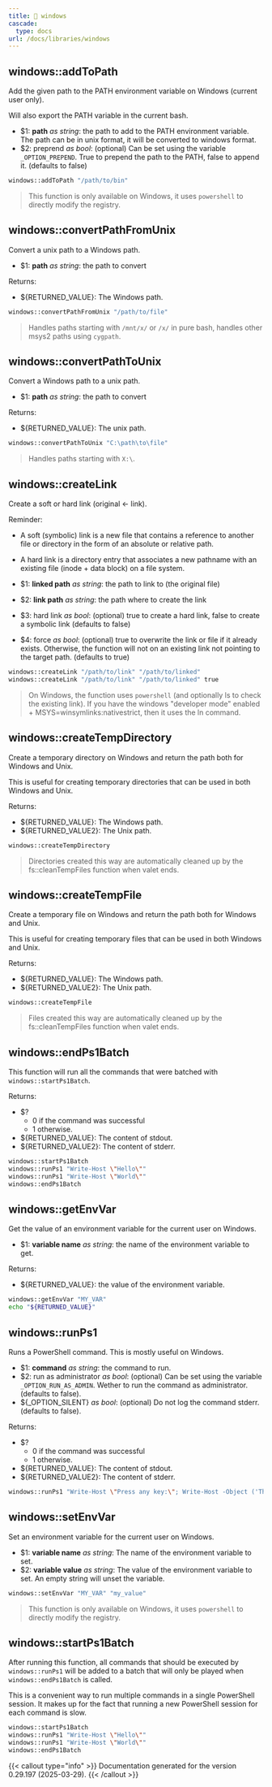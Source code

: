 ```yaml
---
title: 📂 windows
cascade:
  type: docs
url: /docs/libraries/windows
---
```


## windows::addToPath

Add the given path to the PATH environment variable on Windows (current user only).

Will also export the PATH variable in the current bash.

- $1: **path** _as string_:
      the path to add to the PATH environment variable.
      The path can be in unix format, it will be converted to windows format.
- $2: preprend _as bool_:
      (optional) Can be set using the variable `_OPTION_PREPEND`.
      True to prepend the path to the PATH, false to append it.
      (defaults to false)

```bash
windows::addToPath "/path/to/bin"
```

> This function is only available on Windows, it uses `powershell` to directly modify the registry.

## windows::convertPathFromUnix

Convert a unix path to a Windows path.

- $1: **path** _as string_:
      the path to convert

Returns:

- ${RETURNED_VALUE}: The Windows path.

```bash
windows::convertPathFromUnix "/path/to/file"
```

> Handles paths starting with `/mnt/x/` or `/x/` in pure bash,
> handles other msys2 paths using `cygpath`.

## windows::convertPathToUnix

Convert a Windows path to a unix path.

- $1: **path** _as string_:
      the path to convert

Returns:

- ${RETURNED_VALUE}: The unix path.

```bash
windows::convertPathToUnix "C:\path\to\file"
```

> Handles paths starting with `X:\`.

## windows::createLink

Create a soft or hard link (original ← link).

Reminder:

- A soft (symbolic) link is a new file that contains a reference to another file or directory in the
  form of an absolute or relative path.
- A hard link is a directory entry that associates a new pathname with an existing
  file (inode + data block) on a file system.

- $1: **linked path** _as string_:
      the path to link to (the original file)
- $2: **link path** _as string_:
      the path where to create the link
- $3: hard link _as bool_:
      (optional) true to create a hard link, false to create a symbolic link
      (defaults to false)
- $4: force _as bool_:
      (optional) true to overwrite the link or file if it already exists.
      Otherwise, the function will not on an existing link not pointing to the
      target path.
      (defaults to true)

```bash
windows::createLink "/path/to/link" "/path/to/linked"
windows::createLink "/path/to/link" "/path/to/linked" true
```

> On Windows, the function uses `powershell` (and optionally ls to check the existing link).
> If you have the windows "developer mode" enabled + MSYS=winsymlinks:nativestrict,
> then it uses the ln command.

## windows::createTempDirectory

Create a temporary directory on Windows and return the path both for Windows and Unix.

This is useful for creating temporary directories that can be used in both Windows and Unix.

Returns:

- ${RETURNED_VALUE}: The Windows path.
- ${RETURNED_VALUE2}: The Unix path.

```bash
windows::createTempDirectory
```

> Directories created this way are automatically cleaned up by the fs::cleanTempFiles
> function when valet ends.

## windows::createTempFile

Create a temporary file on Windows and return the path both for Windows and Unix.

This is useful for creating temporary files that can be used in both Windows and Unix.

Returns:

- ${RETURNED_VALUE}: The Windows path.
- ${RETURNED_VALUE2}: The Unix path.

```bash
windows::createTempFile
```

> Files created this way are automatically cleaned up by the fs::cleanTempFiles
> function when valet ends.

## windows::endPs1Batch

This function will run all the commands that were batched with `windows::startPs1Batch`.

Returns:

- $?
  - 0 if the command was successful
  - 1 otherwise.
- ${RETURNED_VALUE}: The content of stdout.
- ${RETURNED_VALUE2}: The content of stderr.

```bash
windows::startPs1Batch
windows::runPs1 "Write-Host \"Hello\""
windows::runPs1 "Write-Host \"World\""
windows::endPs1Batch
```

## windows::getEnvVar

Get the value of an environment variable for the current user on Windows.

- $1: **variable name** _as string_:
      the name of the environment variable to get.

Returns:

- ${RETURNED_VALUE}: the value of the environment variable.

```bash
windows::getEnvVar "MY_VAR"
echo "${RETURNED_VALUE}"
```

## windows::runPs1

Runs a PowerShell command.
This is mostly useful on Windows.

- $1: **command** _as string_:
      the command to run.
- $2: run as administrator _as bool_:
      (optional) Can be set using the variable `_OPTION_RUN_AS_ADMIN`.
      Wether to run the command as administrator.
      (defaults to false).
- ${_OPTION_SILENT} _as bool_:
      (optional) Do not log the command stderr.
      (defaults to false).

Returns:

- $?
  - 0 if the command was successful
  - 1 otherwise.
- ${RETURNED_VALUE}: The content of stdout.
- ${RETURNED_VALUE2}: The content of stderr.

```bash
windows::runPs1 "Write-Host \"Press any key:\"; Write-Host -Object ('The key that was pressed was: {0}' -f [System.Console]::ReadKey().Key.ToString());"
```

## windows::setEnvVar

Set an environment variable for the current user on Windows.

- $1: **variable name** _as string_:
      The name of the environment variable to set.
- $2: **variable value** _as string_:
      The value of the environment variable to set.
      An empty string will unset the variable.

```bash
windows::setEnvVar "MY_VAR" "my_value"
```

> This function is only available on Windows, it uses `powershell` to directly modify the registry.

## windows::startPs1Batch

After running this function, all commands that should be executed by
`windows::runPs1` will be added to a batch that will only be played
when `windows::endPs1Batch` is called.

This is a convenient way to run multiple commands in a single PowerShell session.
It makes up for the fact that running a new PowerShell session for each command is slow.

```bash
windows::startPs1Batch
windows::runPs1 "Write-Host \"Hello\""
windows::runPs1 "Write-Host \"World\""
windows::endPs1Batch
```

{{< callout type="info" >}}
Documentation generated for the version 0.29.197 (2025-03-29).
{{< /callout >}}
